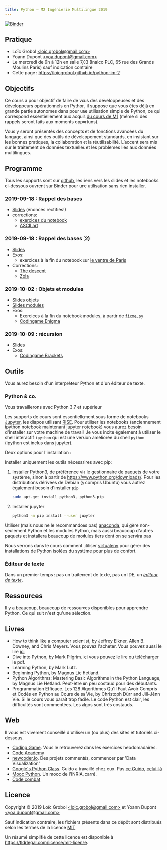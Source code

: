 ```yaml
---
title: Python — M2 Ingénierie Multilingue 2019
---
```

[![Binder](https://mybinder.org/badge.svg)](https://mybinder.org/v2/gh/LoicGrobol/python-im-2/master)

## Pratique

- Loïc Grobol [\<loic.grobol@gmail.com\>](mailto:loic.grobol@gmail.com)
- Yoann Dupont [\<yoa.dupont@gmail.com\>](mailto:yoa.dupont@gmail.com)
- Le mercredi de 9h à 12h en salle 7,03 (Inalco PLC, 65 rue des Grands Moulins Paris) sauf indication contraire
- Cette page : <https://loicgrobol.github.io/python-im-2>
<!-- - [Consignes pour les projets](projets.md) -->

## Objectifs

Ce cours a pour objectif de faire de vous des développeuses et des développeurs opérationnels en Python, il suppose que vous êtes déjà en grande partie autonomes dans pour une utilisation simple de Python, ce qui correspond essentiellement aux acquis [du cours de M1](https://clement-plancq.github.io/python-im/m1-2018/) (même si des rappels seront faits aux moments opportuns).

Vous y seront présentés des concepts et de fonctions avancées du langage, ainsi que des outils de développement standards, en insistant sur les bonnes pratiques, la collaboration et la réutilisabilité.
L’accent sera mis sur le traitement de données textuelles et les problèmes liés aux données multilingues.

## Programme

Tous les supports sont sur [github](https://github.com/loicgrobol/python-im-2), les liens vers les slides et les notebooks ci-dessous ouvrent sur Binder pour une utilisation sans rien installer.

### 2019-09-18 : Rappel des bases

- [Slides](https://mybinder.org/v2/gh/loicgrobol/python-im-2/master?filepath=slides/1-man-1.ipynb) (énoncés rectifiés!)
- corrections:
    - [exercices du notebook](./corrections/man_1.py)
    - [ASCII art](./corrections/ascii_art.py)

### 2019-09-18 : Rappel des bases (2)

- [Slides](https://mybinder.org/v2/gh/loicgrobol/python-im-2/master?filepath=slides/2-man-2.ipynb)
- Exos:
    - exercices à la fin du notebook sur [le ventre de Paris](./data/zola_ventre-de-paris.txt)
- Corrections:
  - [The descent](/corrections/the_descent.py)
  - [Zola](/corrections/zola.py)

### 2019-10-02 : Objets et modules

- [Slides objets](https://mybinder.org/v2/gh/loicgrobol/python-im-2/master?filepath=slides/3a-oop.ipynb)
- [Slides modules](https://mybinder.org/v2/gh/loicgrobol/python-im-2/master?filepath=slides/3b-modules.ipynb)
- Exos:
  - Exercices à la fin du notebook modules, à partir de [`fixme.py`](/data/fixme.py)
  - [Codingame Enigma](https://www.codingame.com/ide/puzzle/encryptiondecryption-of-enigma-machine)
  

### 2019-10-09 : récursion
- [Slides](https://mybinder.org/v2/gh/loicgrobol/python-im-2/master?filepath=slides/4a-recursion.ipynb)
- Exos:
  - [Codingame Brackets](https://www.codingame.com/training/easy/brackets-extreme-edition)

## Outils

Vous aurez besoin d'un interpréteur Python et d'un éditeur de texte.

### Python & co.

Vous travaillerons avec Python 3.7 et supérieur

Les supports de cours sont essentiellement sous forme de notebooks  [Jupyter](http://jupyter.org/), les diapos utilisant [RISE](https://github.com/damianavila/RISE).
Pour utiliser les notebooks (anciennement ipython notebook maintenant jupyter notebook) vous aurez besoin d'installer sur votre machine de travail.
Je vous incite également à utiliser le shell interactif `ipython` qui est une version améliorée du shell `python` (ipython est inclus dans jupyter).

Deux options pour l'installation :

Installer uniquement les outils nécessaires avec pip:

  1. Installer Python3, de préférence via le gestionnaire de paquets de votre système, sinon à partir de <https://www.python.org/downloads/>.
    Pour les distributions dérivées de Debian (y compris Ubuntu) vous autrez également besoin d'installer `pip`

      ```bash
      sudo apt-get install python3, python3-pip
      ```

  2. Installer jupyter

      ```bash
      python3 -m pip install --user jupyter
      ```

Utiliser (mais nous ne le recommandons pas) [anaconda](https://www.continuum.io/downloads), qui gère non-seulement Python et les modules Python, mais aussi beaucoup d'autres paquets et installera beaucoup de modules tiers dont on se servira pas

Nous verrons dans le cours comment utiliser [virtualenv](https://virtualenv.pypa.io) pour gérer des installations de Python isolées du système pour plus de confort.

### Éditeur de texte

Dans un premier temps : pas un traitement de texte, pas un IDE, un *[éditeur de texte](https://fr.wikipedia.org/wiki/%C3%89diteur_de_texte)*.

## Ressources

Il y a beaucoup, beaucoup de ressources disponibles pour apprendre Python. Ce qui suit n'est qu'une sélection.

## Livres

- How to think like a computer scientist, by Jeffrey Elkner, Allen B. Downey, and Chris Meyers.
Vous pouvez l'acheter. Vous pouvez aussi le lire [ici](http://openbookproject.net/thinkcs/python/english3e/)
- Dive into Python, by Mark Pilgrim.
[Ici](http://www.diveintopython3.net/) vous pouvez le lire ou télécharger le pdf.
- Learning Python, by Mark Lutz.
- Beginning Python, by Magnus Lie Hetland.
- Python Algorithms: Mastering Basic Algorithms in the Python Language, by Magnus Lie Hetland.
Peut-être un peu costaud pour des débutants.
- Programmation Efficace. Les 128 Algorithmes Qu'Il Faut Avoir Compris et Codés en Python au Cours de sa Vie, by Christoph Dürr and Jill-Jênn Vie.
Si le cours vous paraît trop facile. Le code Python est clair, les difficultés sont commentées. Les algos sont très costauds.

## Web

Il vous est vivement conseillé d'utiliser un (ou plus) des sites et tutoriels ci-dessous.

- [Coding Game](https://www.codingame.com/home). Vous le retrouverez dans les exercices hebdomadaires.
- [Code Academy](https://www.codecademy.com/fr/learn/python)
- [newcoder.io](http://newcoder.io/). Des projets commentés, commencer par 'Data Visualization'
- [Google's Python Class](https://developers.google.com/edu/python/). Guido a travaillé chez eux. Pas [ce Guido](http://vignette2.wikia.nocookie.net/pixar/images/1/10/Guido.png/revision/latest?cb=20140314012724), [celui-là](https://en.wikipedia.org/wiki/Guido_van_Rossum#/media/File:Guido_van_Rossum_OSCON_2006.jpg)
- [Mooc Python](https://www.fun-mooc.fr/courses/inria/41001S03/session03/about#). Un mooc de l'INRIA, carré.
- [Code combat](https://codecombat.com/)

## Licence

 Copyright © 2019 Loïc Grobol [\<loic.grobol@gmail.com\>](mailto:loic.grobol@gmail.com) et Yoann Dupont [\<yoa.dupont@gmail.com\>](mailto:yoa.dupont@gmail.com)

 Sauf indication contraire, les fichiers présents dans ce dépôt sont distribués selon les termes de la licence [MIT](LICENSE)

 Un résumé simplifié de cette licence est disponible à <https://tldrlegal.com/license/mit-license>.

